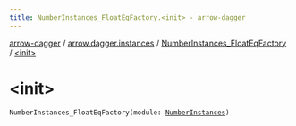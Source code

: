 ```yaml
---
title: NumberInstances_FloatEqFactory.<init> - arrow-dagger
---
```


[arrow-dagger](../../index.html) / [arrow.dagger.instances](../index.html) / [NumberInstances_FloatEqFactory](index.html) / [&lt;init&gt;](./-init-.html)

# &lt;init&gt;

`NumberInstances_FloatEqFactory(module: `[`NumberInstances`](../-number-instances/index.html)`)`